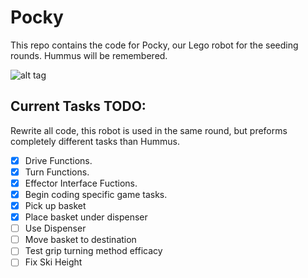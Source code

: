 # Pocky
This repo contains the code for Pocky, our Lego robot for the seeding rounds. Hummus will be remembered.

![alt tag](https://raw.githubusercontent.com/ESDRobotics/Pocky/master/Pocky.jpg)

## Current Tasks TODO:
Rewrite all code, this robot is used in the same round, but preforms completely different tasks than Hummus.
 - [x] Drive Functions.
 - [x] Turn Functions.
 - [x] Effector Interface Fuctions.
 - [x] Begin coding specific game tasks.
  - [x] Pick up basket
  - [x] Place basket under dispenser
  - [ ] Use Dispenser
  - [ ] Move basket to destination
 - [ ] Test grip turning method efficacy
 - [ ] Fix Ski Height
